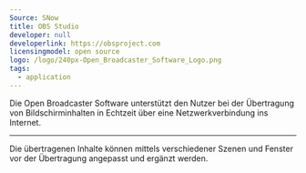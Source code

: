 ```yaml
---
Source: SNow
title: OBS Studio
developer: null
developerlink: https://obsproject.com
licensingmodel: open source
logo: /logo/240px-Open_Broadcaster_Software_Logo.png
tags:
  - application
---
```


Die Open Broadcaster Software unterstützt den Nutzer bei der Übertragung von Bildschirminhalten in Echtzeit über eine Netzwerkverbindung ins Internet.

---

Die übertragenen Inhalte können mittels verschiedener Szenen und Fenster vor der Übertragung angepasst und ergänzt werden.
